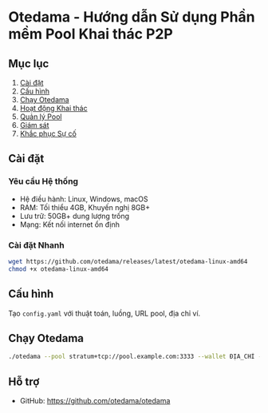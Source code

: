 # Otedama - Hướng dẫn Sử dụng Phần mềm Pool Khai thác P2P

## Mục lục
1. [Cài đặt](#cài-đặt)
2. [Cấu hình](#cấu-hình)
3. [Chạy Otedama](#chạy-otedama)
4. [Hoạt động Khai thác](#hoạt-động-khai-thác)
5. [Quản lý Pool](#quản-lý-pool)
6. [Giám sát](#giám-sát)
7. [Khắc phục Sự cố](#khắc-phục-sự-cố)

## Cài đặt

### Yêu cầu Hệ thống
- Hệ điều hành: Linux, Windows, macOS
- RAM: Tối thiểu 4GB, Khuyến nghị 8GB+
- Lưu trữ: 50GB+ dung lượng trống
- Mạng: Kết nối internet ổn định

### Cài đặt Nhanh
```bash
wget https://github.com/otedama/releases/latest/otedama-linux-amd64
chmod +x otedama-linux-amd64
```

## Cấu hình
Tạo `config.yaml` với thuật toán, luồng, URL pool, địa chỉ ví.

## Chạy Otedama
```bash
./otedama --pool stratum+tcp://pool.example.com:3333 --wallet ĐỊA_CHỈ --worker worker1
```

## Hỗ trợ
- GitHub: https://github.com/otedama/otedama

